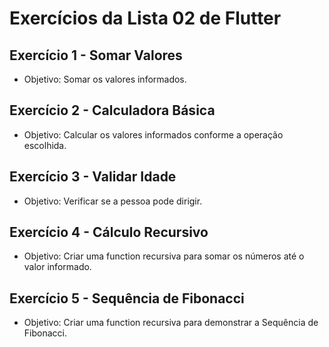 # Exercícios da Lista 02 de Flutter

## Exercício 1 - Somar Valores

- Objetivo: Somar os valores informados.

## Exercício 2 - Calculadora Básica

- Objetivo: Calcular os valores informados conforme a operação escolhida.

## Exercício 3 - Validar Idade

- Objetivo: Verificar se a pessoa pode dirigir.

## Exercício 4 - Cálculo Recursivo

- Objetivo: Criar uma function recursiva para somar os números até o valor informado.

## Exercício 5 - Sequência de Fibonacci

- Objetivo: Criar uma function recursiva para demonstrar a Sequência de Fibonacci.
